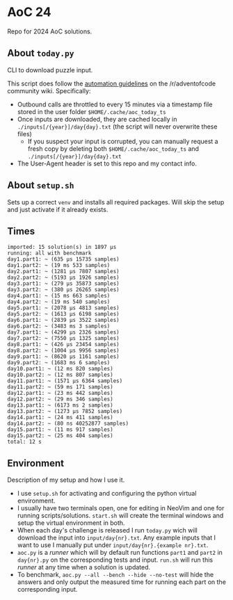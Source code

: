 # AoC 24

Repo for 2024 AoC solutions.

## About `today.py`

CLI to download puzzle input.

This script does follow the [automation guidelines](https://www.reddit.com/r/adventofcode/wiki/faqs/automation) on the /r/adventofcode community wiki. Specifically:
- Outbound calls are throttled to every 15 minutes via a timestamp file stored in the user folder `$HOME/.cache/aoc_today_ts`
- Once inputs are downloaded, they are cached locally in `./inputs[/{year}]/day{day}.txt` (the script will never overwrite these files)
  - If you suspect your input is corrupted, you can manually request a fresh copy by deleting both `$HOME/.cache/aoc_today_ts` and `./inputs[/{year}]/day{day}.txt`
- The User-Agent header is set to this repo and my contact info.

## About `setup.sh`

Sets up a correct `venv` and installs all required packages. Will skip the setup and just activate if it already exists.

## Times

```
imported: 15 solution(s) in 1897 μs
running: all with benchmark
day1.part1: ~ (635 μs 15735 samples)
day1.part2: ~ (19 ms 533 samples)
day2.part1: ~ (1281 μs 7807 samples)
day2.part2: ~ (5193 μs 1926 samples)
day3.part1: ~ (279 μs 35873 samples)
day3.part2: ~ (380 μs 26265 samples)
day4.part1: ~ (15 ms 663 samples)
day4.part2: ~ (19 ms 540 samples)
day5.part1: ~ (2078 μs 4813 samples)
day5.part2: ~ (1613 μs 6198 samples)
day6.part1: ~ (2839 μs 3522 samples)
day6.part2: ~ (3483 ms 3 samples)
day7.part1: ~ (4299 μs 2326 samples)
day7.part2: ~ (7550 μs 1325 samples)
day8.part1: ~ (426 μs 23454 samples)
day8.part2: ~ (1004 μs 9956 samples)
day9.part1: ~ (8620 μs 1161 samples)
day9.part2: ~ (1683 ms 6 samples)
day10.part1: ~ (12 ms 820 samples)
day10.part2: ~ (12 ms 807 samples)
day11.part1: ~ (1571 μs 6364 samples)
day11.part2: ~ (59 ms 171 samples)
day12.part1: ~ (23 ms 442 samples)
day12.part2: ~ (29 ms 346 samples)
day13.part1: ~ (6173 ms 2 samples)
day13.part2: ~ (1273 μs 7852 samples)
day14.part1: ~ (24 ms 411 samples)
day14.part2: ~ (80 ns 40252877 samples)
day15.part1: ~ (11 ms 917 samples)
day15.part2: ~ (25 ms 404 samples)
total: 12 s
```

## Environment

Description of my setup and how I use it.

* I use `setup.sh` for activating and configuring the python virtual environment.
* I usually have two terminals open, one for editing in NeoVim and one for running scripts/solutions. `start.sh` will create the terminal windows and setup the virtual environment in both.
* When each day's challenge is released I run `today.py` wich will download the input into `input/day{nr}.txt`. Any example inputs that I want to use I manually put under `input/day{nr}.{example nr}.txt`.
* `aoc.py` is a *runner* which will by default run functions `part1` and `part2` in `day{nr}.py` on the corresponding tests and input. `run.sh` will run this *runner* at any time when a solution is updated.
* To benchmark, `aoc.py --all --bench --hide --no-test` will hide the answers and only output the measured time for running each part on the corresponding input.
